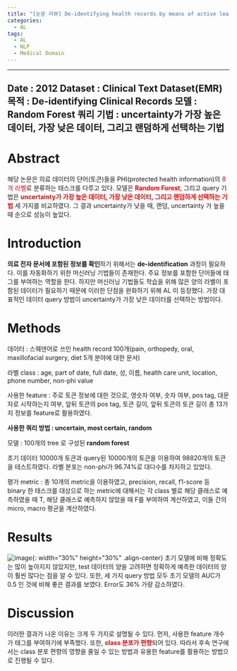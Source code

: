 ```yaml
---
title: "[논문 리뷰] De-identifying health records by means of active learning"
categories:
  - AL
tags:
  - AL
  - NLP
  - Medical Domain
---
```



---
Date : 2012
Dataset : Clinical Text Dataset(EMR)
목적 : De-identifying Clinical Records
모델 : Random Forest
쿼리 기법 : uncertainty가 가장 높은 데이터, 가장 낮은 데이터, 그리고 랜덤하게 선택하는 기법
---


# Abstract

해당 논문은 의료 데이터의 단어(토큰)들을 PHI(protected health information)의 <span style="color:red">8개 라벨</span>로 분류하는 태스크를 다루고 있다. 모델은 <span style="color:red">**Random Forest**</span>, 그리고 query 기법은 <span style="color:red">**uncertainty가 가장 높은 데이터, 가장 낮은 데이터, 그리고 랜덤하게 선택하는 기법**</span> 세 가지를 비교하였다. 그 결과 uncertainty가 낮을 때, 랜덤, uncertainty 가 높을 때 순으로 성능이 높았다. 

# Introduction

**의료 전자 문서에 포함된 정보를 확인**하기 위해서는 **de-identification** 과정이 필요하다. 이를 자동화하기 위한 머신러닝 기법들이 존재한다. 주요 정보를 포함한 단어들에 태그를 부여하는 역할을 한다. 하지만 머신러닝 기법들도 학습을 위해 많은 양의 라벨이 포함된 데이터가 필요하기 때문에 이러한 단점을 완화하기 위해 AL 이 등장했다. 가장 대표적인 데이터 query 방법이 uncertainty가 가장 낮은 데이터를 선택하는 방법이다.

# Methods

데이터 : 스웨덴어로 쓰인 health record 100개(pain, orthopedy, oral, maxillofacial surgery, diet 5개 분야에 대한 문서)

라벨 class : age, part of date, full date, 성, 이름, health care unit, location, phone number, non-phi value

사용한 feature : 주로 토큰 정보에 대한 것으로, 영숫자 여부, 숫자 여부, pos tag, 대문자로 시작하는지 여부, 앞뒤 토큰의 pos tag, 토큰 길이, 앞뒤 토큰의 토큰 길이 총 13가지 정보를 feature로 활용하였다. 

**사용한 쿼리 방법 : uncertain, most certain, random**

모델 : 100개의 tree 로 구성된 **random forest**

초기 데이터 10000개 토큰과 query된 10000개의 토큰을 이용하여 98820개의 토큰을 테스트하였다. 라벨 분포는 non-phi가 96.74%로 대다수를 차지하고 있었다. 

평가 metric : 총 10개의 metric을 이용하였고, precision, recall, f1-score 등 binary 한 태스크를 대상으로 하는 metric에 대해서는 각 class 별로 해당 클래스로 예측하였을 때 T, 해당 클래스로 예측하지 않았을 때 F를 부여하여 계산하였고, 이들 간의 micro, macro 평균을 계산하였다. 

# Results

![image](https://user-images.githubusercontent.com/69342517/215096410-21e90bdf-379b-401b-80de-b05ffbec7552.png){: width="30%" height="30%" .align-center}
초기 모델에 비해 정확도는 많이 높아지지 않았지만, test 데이터의 양을 고려하면 정확하게 예측한 데이터의 양이 훨씬 많다는 점을 알 수 있다. 또한, 세 가지 query 방법 모두 초기 모델의 AUC가 0.5 인 것에 비해 좋은 결과를 보였다. Error도 36% 가량 감소하였다. 

# Discussion

이러한 결과가 나온 이유는 크게 두 가지로 설명될 수 있다. 먼저, 사용한 feature 개수가 태그를 부여하기에 부족했다. 또한, <span style="color:red">**class 분포가 편향**</span>되어 있다. 따라서 후속 연구에서는 class 분포 편향의 영향을 줄일 수 있는 방법과 유용한 feature를 활용하는 방법으로 진행될 수 있다.